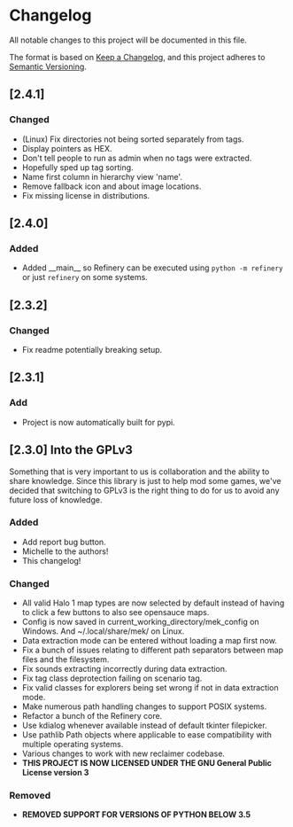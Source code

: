 # Changelog
All notable changes to this project will be documented in this file.

The format is based on [Keep a Changelog](https://keepachangelog.com/en/1.0.0/),
and this project adheres to [Semantic Versioning](https://semver.org/spec/v2.0.0.html).

## [2.4.1]
### Changed
 - (Linux) Fix directories not being sorted separately from tags.
 - Display pointers as HEX.
 - Don't tell people to run as admin when no tags were extracted.
 - Hopefully sped up tag sorting.
 - Name first column in hierarchy view 'name'.
 - Remove fallback icon and about image locations.
 - Fix missing license in distributions.

## [2.4.0]
### Added
 - Added \_\_main\_\_ so Refinery can be executed using `python -m refinery` or just `refinery` on some systems.

## [2.3.2]
### Changed
 - Fix readme potentially breaking setup.

## [2.3.1]
### Add
 - Project is now automatically built for pypi.

## [2.3.0] Into the GPLv3
Something that is very important to us is collaboration and the ability to share knowledge. Since this library is just to help mod some games, we've decided that switching to GPLv3 is the right thing to do for us to avoid any future loss of knowledge.

### Added
 - Add report bug button.
 - Michelle to the authors!
 - This changelog!

### Changed
 - All valid Halo 1 map types are now selected by default instead of having to click a few buttons to also see opensauce maps.
 - Config is now saved in current_working_directory/mek_config on Windows. And ~/.local/share/mek/ on Linux.
 - Data extraction mode can be entered without loading a map first now.
 - Fix a bunch of issues relating to different path separators between map files and the filesystem.
 - Fix sounds extracting incorrectly during data extraction.
 - Fix tag class deprotection failing on scenario tag.
 - Fix valid classes for explorers being set wrong if not in data extraction mode.
 - Make numerous path handling changes to support POSIX systems.
 - Refactor a bunch of the Refinery core.
 - Use kdialog whenever available instead of default tkinter filepicker.
 - Use pathlib Path objects where applicable to ease compatibility with multiple operating systems.
 - Various changes to work with new reclaimer codebase.
 - **THIS PROJECT IS NOW LICENSED UNDER THE GNU General Public License version 3**

### Removed
 - **REMOVED SUPPORT FOR VERSIONS OF PYTHON BELOW 3.5**

